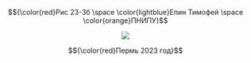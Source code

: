 $${\color{red}Рис 23-3б \space \color{lightblue}Епин Тимофей \space \color{orange}ПНИПУ}$$

<p align="center">
  <img src="[http://some_place.com/image.png](https://sun6-22.userapi.com/s/v1/if1/hh78ImySJFGOzMmt8e1eOIUiXlLBM8Dd31n4aMt_484is8cQoyShQFl9l9MAldj21KBrqQXD.jpg?size=432x432&quality=96&crop=16,19,432,432&ava=1))" />
</p>

$${\color{red}Пермь 2023 год}$$


